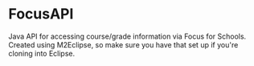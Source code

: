 # FocusAPI

Java API for accessing course/grade information via Focus for Schools. Created using M2Eclipse, so make sure you have that set up if you're cloning into Eclipse.
